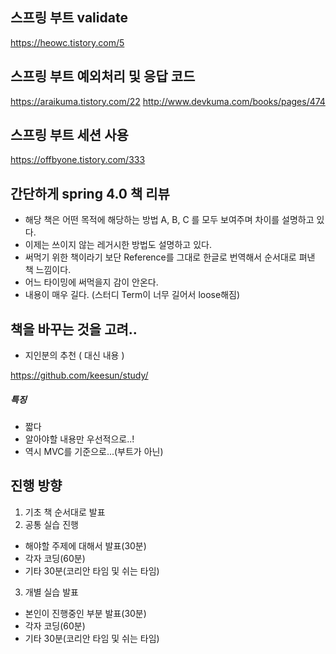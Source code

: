 ## 스프링 부트 validate

https://heowc.tistory.com/5

## 스프링 부트 예외처리 및 응답 코드

https://araikuma.tistory.com/22
http://www.devkuma.com/books/pages/474

## 스프링 부트 세션 사용

https://offbyone.tistory.com/333

## 간단하게 spring 4.0 책 리뷰

- 해당 책은 어떤 목적에 해당하는 방법 A, B, C 를 모두 보여주며 차이를 설명하고 있다.
- 이제는 쓰이지 않는 레거시한 방법도 설명하고 있다.
- 써먹기 위한 책이라기 보단 Reference를 그대로 한글로 번역해서 순서대로 펴낸 책 느낌이다.
- 어느 타이밍에 써먹을지 감이 안온다.
- 내용이 매우 길다. (스터디 Term이 너무 길어서 loose해짐)

## 책을 바꾸는 것을 고려..

- 지인분의 추천 ( 대신 내용 )

https://github.com/keesun/study/

##### 특징

- 짧다
- 알아야할 내용만 우선적으로..!
- 역시 MVC를 기준으로...(부트가 아닌)

## 진행 방향

1. 기초 책 순서대로 발표
2. 공통 실습 진행
  - 해야할 주제에 대해서 발표(30분)
  - 각자 코딩(60분)
  - 기타 30분(코리안 타임 및 쉬는 타임)
3. 개별 실습 발표
  - 본인이 진행중인 부분 발표(30분)
  - 각자 코딩(60분)
  - 기타 30분(코리안 타임 및 쉬는 타임)
